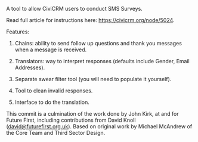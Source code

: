 A tool to allow CiviCRM users to conduct SMS Surveys.

Read full article for instructions here: https://civicrm.org/node/5024.

Features:

1. Chains: ability to send follow up questions and thank you messages when a message is received.

2. Translators: way to interpret responses (defaults include Gender, Email Addresses).

3. Separate swear filter tool (you will need to populate it yourself).

4. Tool to clean invalid responses.

5. Interface to do the translation.

This commit is a culmination of the work done by John Kirk, at and for Future First, including contributions from David Knoll (david@futurefirst.org.uk). Based on original work by Michael McAndrew of the Core Team and Third Sector Design.
